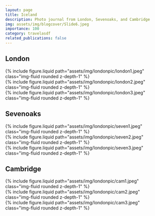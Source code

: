 ```yaml
---
layout: page
title: Iceland
description: Photo journal from London, Sevenoaks, and Cambridge
img: assets/img/blogcover/Slide6.jpeg
importance: 100
category: travelasdf
related_publications: false
---
```


## London

<div class="row">
  <div class="col-sm mt-3 mt-md-0">
    {% include figure.liquid path="assets/img/londonpic/london1.jpeg" class="img-fluid rounded z-depth-1" %}
  </div>
  <div class="col-sm mt-3 mt-md-0">
    {% include figure.liquid path="assets/img/londonpic/london2.jpeg" class="img-fluid rounded z-depth-1" %}
  </div>
  <div class="col-sm mt-3 mt-md-0">
    {% include figure.liquid path="assets/img/londonpic/london3.jpeg" class="img-fluid rounded z-depth-1" %}
  </div>
</div>

## Sevenoaks

<div class="row mt-4">
  <div class="col-sm mt-3 mt-md-0">
    {% include figure.liquid path="assets/img/londonpic/seven1.jpeg" class="img-fluid rounded z-depth-1" %}
  </div>
  <div class="col-sm mt-3 mt-md-0">
    {% include figure.liquid path="assets/img/londonpic/seven2.jpeg" class="img-fluid rounded z-depth-1" %}
  </div>
  <div class="col-sm mt-3 mt-md-0">
    {% include figure.liquid path="assets/img/londonpic/seven3.jpeg" class="img-fluid rounded z-depth-1" %}
  </div>
</div>

## Cambridge

<div class="row mt-4">
  <div class="col-sm mt-3 mt-md-0">
    {% include figure.liquid path="assets/img/londonpic/cam1.jpeg" class="img-fluid rounded z-depth-1" %}
  </div>
  <div class="col-sm mt-3 mt-md-0">
    {% include figure.liquid path="assets/img/londonpic/cam2.jpeg" class="img-fluid rounded z-depth-1" %}
  </div>
  <div class="col-sm mt-3 mt-md-0">
    {% include figure.liquid path="assets/img/londonpic/cam3.jpeg" class="img-fluid rounded z-depth-1" %}
  </div>
</div>
